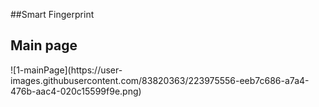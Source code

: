 ##Smart Fingerprint

<h2> Main page </h2>
![1-mainPage](https://user-images.githubusercontent.com/83820363/223975556-eeb7c686-a7a4-476b-aac4-020c15599f9e.png)



